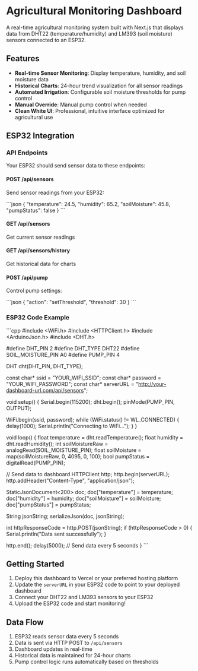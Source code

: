 # Agricultural Monitoring Dashboard

A real-time agricultural monitoring system built with Next.js that displays data from DHT22 (temperature/humidity) and LM393 (soil moisture) sensors connected to an ESP32.

## Features

- **Real-time Sensor Monitoring**: Display temperature, humidity, and soil moisture data
- **Historical Charts**: 24-hour trend visualization for all sensor readings
- **Automated Irrigation**: Configurable soil moisture thresholds for pump control
- **Manual Override**: Manual pump control when needed
- **Clean White UI**: Professional, intuitive interface optimized for agricultural use

## ESP32 Integration

### API Endpoints

Your ESP32 should send sensor data to these endpoints:

#### POST /api/sensors
Send sensor readings from your ESP32:

\`\`\`json
{
  "temperature": 24.5,
  "humidity": 65.2,
  "soilMoisture": 45.8,
  "pumpStatus": false
}
\`\`\`

#### GET /api/sensors
Get current sensor readings

#### GET /api/sensors/history
Get historical data for charts

#### POST /api/pump
Control pump settings:

\`\`\`json
{
  "action": "setThreshold",
  "threshold": 30
}
\`\`\`

### ESP32 Code Example

\`\`\`cpp
#include <WiFi.h>
#include <HTTPClient.h>
#include <ArduinoJson.h>
#include <DHT.h>

#define DHT_PIN 2
#define DHT_TYPE DHT22
#define SOIL_MOISTURE_PIN A0
#define PUMP_PIN 4

DHT dht(DHT_PIN, DHT_TYPE);

const char* ssid = "YOUR_WIFI_SSID";
const char* password = "YOUR_WIFI_PASSWORD";
const char* serverURL = "http://your-dashboard-url.com/api/sensors";

void setup() {
  Serial.begin(115200);
  dht.begin();
  pinMode(PUMP_PIN, OUTPUT);
  
  WiFi.begin(ssid, password);
  while (WiFi.status() != WL_CONNECTED) {
    delay(1000);
    Serial.println("Connecting to WiFi...");
  }
}

void loop() {
  float temperature = dht.readTemperature();
  float humidity = dht.readHumidity();
  int soilMoistureRaw = analogRead(SOIL_MOISTURE_PIN);
  float soilMoisture = map(soilMoistureRaw, 0, 4095, 0, 100);
  bool pumpStatus = digitalRead(PUMP_PIN);

  // Send data to dashboard
  HTTPClient http;
  http.begin(serverURL);
  http.addHeader("Content-Type", "application/json");

  StaticJsonDocument<200> doc;
  doc["temperature"] = temperature;
  doc["humidity"] = humidity;
  doc["soilMoisture"] = soilMoisture;
  doc["pumpStatus"] = pumpStatus;

  String jsonString;
  serializeJson(doc, jsonString);

  int httpResponseCode = http.POST(jsonString);
  if (httpResponseCode > 0) {
    Serial.println("Data sent successfully");
  }

  http.end();
  delay(5000); // Send data every 5 seconds
}
\`\`\`

## Getting Started

1. Deploy this dashboard to Vercel or your preferred hosting platform
2. Update the `serverURL` in your ESP32 code to point to your deployed dashboard
3. Connect your DHT22 and LM393 sensors to your ESP32
4. Upload the ESP32 code and start monitoring!

## Data Flow

1. ESP32 reads sensor data every 5 seconds
2. Data is sent via HTTP POST to `/api/sensors`
3. Dashboard updates in real-time
4. Historical data is maintained for 24-hour charts
5. Pump control logic runs automatically based on thresholds
